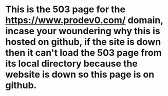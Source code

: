 # This is the 503 page for the https://www.prodev0.com/ domain, incase your woundering why this is hosted on github, if the site is down then it can't load the 503 page from its local directory because the website is down so this page is on github.
